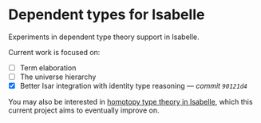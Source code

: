 # Dependent types for Isabelle

Experiments in dependent type theory support in Isabelle.

Current work is focused on:

- [ ] Term elaboration
- [ ] The universe hierarchy
- [x] Better Isar integration with identity type reasoning — *commit `90121d4`*

You may also be interested in [homotopy type theory in Isabelle](https://github.com/jaycech3n/Isabelle-HoTT), which this current project aims to eventually improve on.
